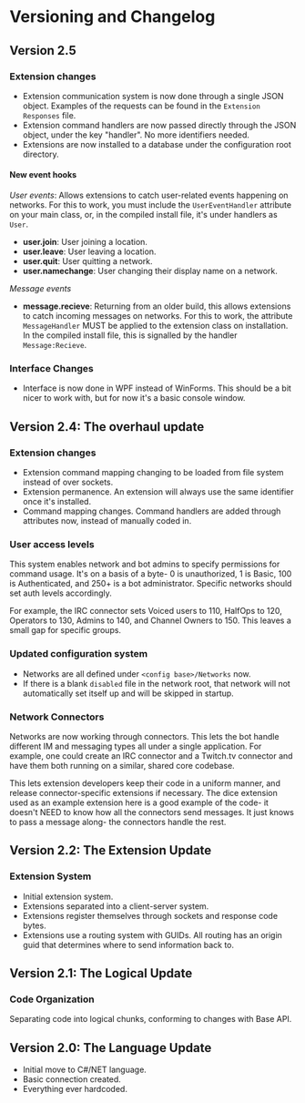 # Versioning and Changelog #
## Version 2.5
### Extension changes
* Extension communication system is now done through a single JSON object. Examples of the requests can be found in the `Extension Responses` file.
* Extension command handlers are now passed directly through the JSON object, under the key "handler". No more identifiers needed.
* Extensions are now installed to a database under the configuration root directory.

#### New event hooks
*User events*: Allows extensions to catch user-related events happening on networks. For this to work, you must include the `UserEventHandler` attribute on your main class, or, in the compiled install file, it's under handlers as `User`.

* **user.join**: User joining a location.
* **user.leave**: User leaving a location.
* **user.quit**: User quitting a network.
* **user.namechange**: User changing their display name on a network.

*Message events*

* **message.recieve**: Returning from an older build, this allows extensions to catch incoming messages on networks. For this to work, the attribute `MessageHandler` MUST be applied to the extension class on installation. In the compiled install file, this is signalled by the handler `Message:Recieve`.


### Interface Changes
* Interface is now done in WPF instead of WinForms. This should be a bit nicer to work with, but for now it's a basic console window.


## Version 2.4: The overhaul update
### Extension changes
* Extension command mapping changing to be loaded from file system instead of over sockets.
* Extension permanence. An extension will always use the same identifier once it's installed.
* Command mapping changes. Command handlers are added through attributes now, instead of manually coded in.

### User access levels
This system enables network and bot admins to specify permissions for command usage. It's on a basis of a byte- 0 is unauthorized, 1 is Basic, 100 is Authenticated, and 250+ is a bot administrator. Specific networks should set auth levels accordingly.

For example, the IRC connector sets Voiced users to 110, HalfOps to 120, Operators to 130, Admins to 140, and Channel Owners to 150. This leaves a small gap for specific groups.

### Updated configuration system
* Networks are all defined under `<config base>/Networks` now. 
* If there is a blank `disabled` file in the network root, that network will not automatically set itself up and will be skipped in startup.

### Network Connectors
Networks are now working through connectors. This lets the bot handle different IM and messaging types all under a single application. For example, one could create an IRC connector and a Twitch.tv connector and have them both running on a similar, shared core codebase.

This lets extension developers keep their code in a uniform manner, and release connector-specific extensions if necessary. The dice extension used as an example extension here is a good example of the code- it doesn't NEED to know how all the connectors send messages. It just knows to pass a message along- the connectors handle the rest.


## Version 2.2: The Extension Update
### Extension System
* Initial extension system.
* Extensions separated into a client-server system. 
* Extensions register themselves through sockets and response code bytes.
* Extensions use a routing system with GUIDs. All routing has an origin guid that determines where to send information back to.

## Version 2.1: The Logical Update
### Code Organization
Separating code into logical chunks, conforming to changes with Base API.

## Version 2.0: The Language Update
* Initial move to C#/NET language.
* Basic connection created.
* Everything ever hardcoded.
